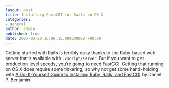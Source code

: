 ```yaml
---
layout: post
title: Installnig FastCGI for Rails on OS X
categories:
- general
author: admin
published: true
date: 2005-03-20 16:06:15.000000000 +00:00
---
```

<p>Getting started with Rails is terribly easy thanks to the Ruby-based web server that&#8217;s available with <code>./script/server</code>. But if you want to get production level speeds, you&#8217;re going to need FastCGI. Getting that running on OS X does require some tinkering, so why not get some hand-holding with <a href="http://hivelogic.com/archives/2005/03/18/ruby_install/">A Do-It-Yourself Guide to Installing Ruby, Rails, and FastCGI</a> by Daniel P. Benjamin.</p>
